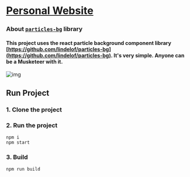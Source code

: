 # [Personal Website](https://sambhav2612.vercel.app/)  

### About [`particles-bg`](https://github.com/lindelof/particles-bg) library
#### This project uses the react particle background component library [https://github.com/lindelof/particles-bg](https://github.com/lindelof/particles-bg). It's very simple. Anyone can be a Musketeer with it.

![img](https://github.com/lindelof/particles-bg/raw/master/image/03.jpg?raw=true)

## Run Project
### 1. Clone the project

### 2. Run the project
```shell
npm i
npm start
```

### 3. Build
```shell
npm run build
```
